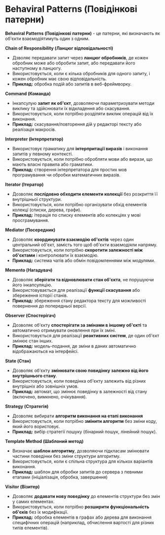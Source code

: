 # Behaviral Patterns (Повідінкові патерни)

**Behaviral Patterns (Повідінкові патерни)** - це патерни, які визначають як об'єкти взаємодіятимуть один з одним.

**Chain of Responsibility (Ланцюг відповідальності)**
 - Дзволяє передавати запит  через **ланцюг обробників**, де кожен обробник може або обробити запит, або передавати його наступному в ланцюгу.
 - Використовується, коли є кілька обробників для одного запиту, і кожен обробник має свою відповідальність.
 - **Приклад:** обробка подій або запитів в веб-фреймворку.

**Сommand (Команда)**
 - Інкапсулую **запит як об'єкт**, дозволяючи параметризувати методи виклику та здійснювати їх відкладення або скасування.
 - Використовується, коли потрібно розділяти виклик операцій від їх виконання.
 - **Приклад:** скасування/повторення дій у редакторі тексту або реалізація макросів. 

**Interpreter (Інтерпретатор)**
 - Використовує граматику для **інтерпритації виразів** і виконання запитів у певному контексті.
 - Використовується, коли потрібно обробляти мови або вирази, що мають власні правила або граматики.
 - **Приклад:** створення інтерпретатора для простих мов програмування чи обробки математичних виразів.

**Iterator (Ітератор)**
 - Дозволяє **послідовно обходити елементи колекції** без розкриття її внутрішньої структури.
 - Використовується, коли потрібно організувати обхід елементів колекцї (списки, дерева, графи).
 - **Приклад:** ітерація по списку елементів або колекціях у мові просграмування.

**Mediator (Посередник)**
 - Дозволяє **координувати взаємодію об'єктів** через один центральний об'єкт, замість того щоб об'єкти взаємодіяли напряму.
 - Використовується, коли потрібно **скоротити залежності між об'єктами** і контролювати їх взаємодію.
 - **Приклад:** система чатів або обмін повідомленнями між модулями.

**Memento (Нагадувач)**
 - Дозволяє **зберігати та відновлювати стан об'єкта**, не порушуючи його інкапсуляцію.
 - Використовувається для реалізації **функції скасування** або збереження історії станів.
 - **Приклад:** збереження стану редактора тексту для можливості повернення до попередньої версії.

**Observer (Спостерігач)**
 - Дозволяє об'єкту **спостерігати за змінами в іншому об'єкті** та автоматично отримувати оновлення при їх зміні.
 - Використовується для реалізації **реактивних систем**, де один об'єкт змінює стан інших.
 - **Приклад:** модель-подання, де зміни в даних автоматично відображаються на інтерфейсі.

**State (Стан)**
 - Дозволяє об'єкту **змінювати свою повидінку залежно від його внутрішнього стану**.
 - Використовується, коли поведінка об'єкту залежить від різних внутрішніх або зовнішніх умов.
 - **Приклад:** автомат, що змінює поведінку в залежності від стану (включено, вимкнено, очікування).

**Strategy (Стратегія)**
 - Дозволяє вибирати **алгоритм виконання на етапі виконання**
 - Використовується, коли потрібно **змінити алгоритм** без зміни коду, який його вористовує.
 - **Приклад:** вибір стратегії пошуку (бінарний пошук, лінейний пошук).

**Template Method (Шаблоний метод)**
 - Визначає **шаблон алгоритму**, дозволяючи підкласам змінювати частини поведінки без зміни структури алгоритму.
 - Використовується, коли є спільна структура для кількох варіантів виконання.
 - **Приклад:** шаблон для обробки запитів до сервера з певними етапами (ініціалізація, обробка, завершення)
 
**Visitor (Візитер)**
 - Дозволяє **додавати нову поведінку** до елементів структури без змін у самих елементах.
 - Використовується, коли потрібно **розширити функціональність об'єків** без їх модифікації.
 - **Приклад:** обробка елементів в графах або дерева для виконання специфічних операцій (наприклад, обчислення вартості для різних типів елементів).



